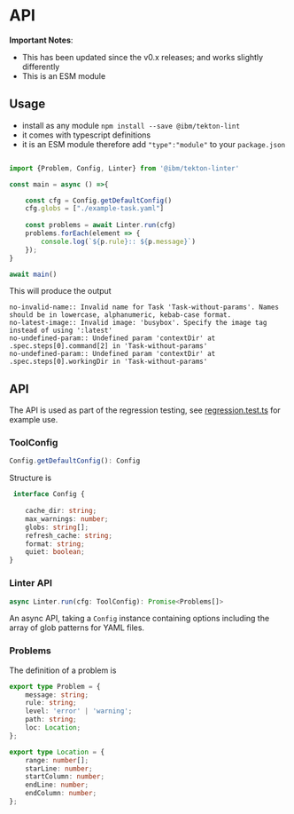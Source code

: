# API

**Important Notes**: 

- This has been updated since the v0.x releases; and works slightly differently
- This is an ESM module

## Usage

- install as any module `npm install --save @ibm/tekton-lint`
- it comes with typescript definitions
- it is an ESM module therefore add `"type":"module"` to your `package.json`

```js

import {Problem, Config, Linter} from '@ibm/tekton-linter'

const main = async () =>{

	const cfg = Config.getDefaultConfig()
    cfg.globs = ["./example-task.yaml"]
	
	const problems = await Linter.run(cfg)
	problems.forEach(element => {
		console.log(`${p.rule}:: ${p.message}`)
	});
}

await main()

```

This will produce the output

```
no-invalid-name:: Invalid name for Task 'Task-without-params'. Names should be in lowercase, alphanumeric, kebab-case format.
no-latest-image:: Invalid image: 'busybox'. Specify the image tag instead of using ':latest'
no-undefined-param:: Undefined param 'contextDir' at .spec.steps[0].command[2] in 'Task-without-params'
no-undefined-param:: Undefined param 'contextDir' at .spec.steps[0].workingDir in 'Task-without-params'
```

## API

The API is used as part of the regression testing, see [regression.test.ts](../regression-tests/regression.test.ts) for example use.

### ToolConfig

```ts
Config.getDefaultConfig(): Config
```
  

Structure is 

```ts
 interface Config {
    
    cache_dir: string;
    max_warnings: number;
    globs: string[];
    refresh_cache: string;
    format: string;
    quiet: boolean;
}
```

### Linter API

```ts
async Linter.run(cfg: ToolConfig): Promise<Problems[]>
```
 
An async API, taking a `Config` instance containing options including the array of glob patterns for YAML files. 


### Problems

The definition of a problem is 

```ts
export type Problem = {
    message: string;
    rule: string;
    level: 'error' | 'warning';
    path: string;
    loc: Location;
};

export type Location = {
    range: number[];
    starLine: number;
    startColumn: number;
    endLine: number;
    endColumn: number;
};
```

